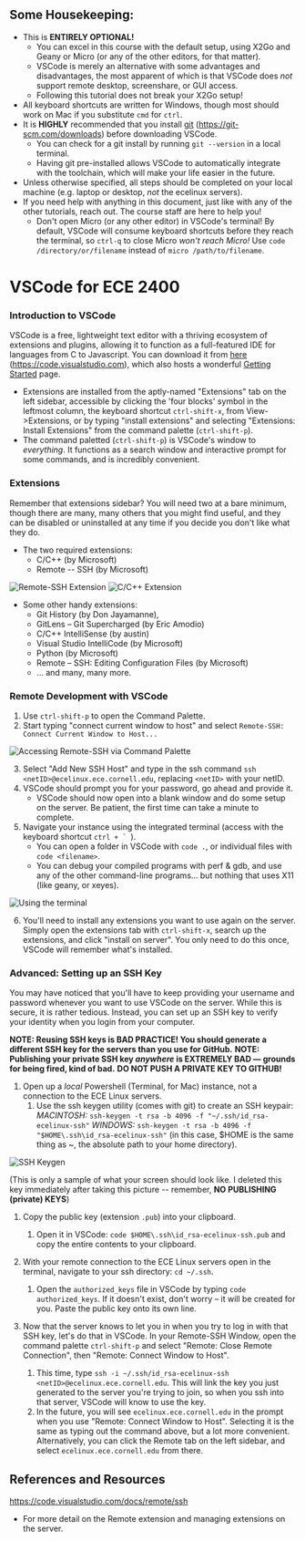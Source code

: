 ## Some Housekeeping:
- This is **ENTIRELY OPTIONAL!**
  - You can excel in this course with the default setup, using X2Go and Geany or Micro (or any of the other editors, for that matter).
  - VSCode is merely an alternative with some advantages and disadvantages, the most apparent of which is that VSCode does *not* support remote desktop, screenshare, or GUI access.
  - Following this tutorial does not break your X2Go setup!
- All keyboard shortcuts are written for Windows, though most should work on Mac if you substitute `cmd` for `ctrl`.
- It is **HIGHLY** recommended that you install [git](https://git-scm.com/downloads) (https://git-scm.com/downloads) before downloading VSCode.
  - You can check for a git install by running `git --version` in a local terminal.
  - Having git pre-installed allows VSCode to automatically integrate with the toolchain, which will make your life easier in the future.
- Unless otherwise specified, all steps should be completed on your local machine (e.g. laptop or desktop, *not* the ecelinux servers).
- If you need help with anything in this document, just like with any of the other tutorials, reach out. The course staff are here to help you!
  - Don't open Micro (or any other editor) in VSCode's terminal! By default, VSCode will consume keyboard shortcuts before they reach the terminal, so `ctrl-q` to close Micro *won't reach Micro!* Use `code /directory/or/filename` instead of `micro /path/to/filename`.

# VSCode for ECE 2400
### Introduction to VSCode
VSCode is a free, lightweight text editor with a thriving ecosystem of extensions and plugins, allowing it to function as a full-featured IDE for languages from C to Javascript. You can download it from [here](https://code.visualstudio.com) (https://code.visualstudio.com), which also hosts a wonderful [Getting Started](https://code.visualstudio.com/docs) page.
- Extensions are installed from the aptly-named "Extensions" tab on the left sidebar, accessible by clicking the 'four blocks' symbol in the leftmost column, the keyboard shortcut `ctrl-shift-x`, from View->Extensions, or by typing "install extensions" and selecting "Extensions: Install Extensions" from the command palette (`ctrl-shift-p`).
- The command paletted (`ctrl-shift-p`) is VSCode's window to *everything*. It functions as a search window and interactive prompt for some commands, and is incredibly convenient.

### Extensions
Remember that extensions sidebar? You will need two at a bare minimum, though there are many, many others that you might find useful, and they can be disabled or uninstalled at any time if you decide you don't like what they do.
- The two required extensions:
  - C/C++ (by Microsoft)
  - Remote -- SSH (by Microsoft)

![Remote-SSH Extension](resources/remote-ssh-extension.png) ![C/C++ Extension](resources/c-cpp-extension.png)

- Some other handy extensions:
  - Git History (by Don Jayamanne),
  - GitLens – Git Supercharged (by Eric Amodio)
  - C/C++ IntelliSense (by austin)
  - Visual Studio IntelliCode (by Microsoft)
  - Python (by Microsoft)
  - Remote – SSH: Editing Configuration Files (by Microsoft)
  - ... and many, many more.

### Remote Development with VSCode
1. Use `ctrl-shift-p` to open the Command Palette.
2. Start typing "connect current window to host" and select `Remote-SSH: Connect Current Window to Host...`

![Accessing Remote-SSH via Command Palette](resources/remote-ssh-cmd-palette.png)

3. Select "Add New SSH Host" and type in the ssh command `ssh <netID>@ecelinux.ece.cornell.edu`, replacing `<netID>` with your netID.
4. VSCode should prompt you for your password, go ahead and provide it.
   - VSCode should now open into a blank window and do some setup on the server. Be patient, the first time can take a minute to complete.
5. Navigate your instance using the integrated terminal (access with the keyboard shortcut ```ctrl + ` ```).
   - You can open a folder in VSCode with `code .`, or individual files with `code <filename>`.
   - You can debug your compiled programs with perf & gdb, and use any of the other command-line programs... but nothing that uses X11 (like geany, or xeyes).
  
![Using the terminal](resources/remote-whoami.png)

6. You'll need to install any extensions you want to use again on the server. Simply open the extensions tab with `ctrl-shift-x`, search up the extensions, and click "install on server". You only need to do this once, VSCode will remember what's installed.

### Advanced: Setting up an SSH Key
You may have noticed that you'll have to keep providing your username and password whenever you want to use VSCode on the server. While this is secure, it is rather tedious. Instead, you can set up an SSH key to verify your identity when you login from your computer.

**NOTE: Reusing SSH keys is BAD PRACTICE! You should generate a different SSH key for the servers than you use for GitHub.**
**NOTE: Publishing your private SSH key *anywhere* is EXTREMELY BAD — grounds for being fired, kind of bad.**
**DO NOT PUSH A PRIVATE KEY TO GITHUB!**

1. Open up a *local* Powershell (Terminal, for Mac) instance, not a connection to the ECE Linux servers. 
   1. Use the ssh keygen utility (comes with git) to create an SSH keypair:
  *MACINTOSH:* 
  `ssh-keygen -t rsa -b 4096 -f "~/.ssh/id_rsa-ecelinux-ssh"`
  *WINDOWS:* 
  `ssh-keygen -t rsa -b 4096 -f "$HOME\.ssh\id_rsa-ecelinux-ssh"`
  (in this case, $HOME is the same thing as ~, the absolute path to your home directory).

![SSH Keygen](resources/ssh-keygen.png)

(This is only a sample of what your screen should look like. I deleted this key immediately after taking this picture -- remember, **NO PUBLISHING (private) KEYS**)

1. Copy the public key (extension `.pub`) into your clipboard.
   1. Open it in VSCode: `code $HOME\.ssh\id_rsa-ecelinux-ssh.pub` and copy the entire contents to your clipboard.

2. With your remote connection to the ECE Linux servers open in the terminal, navigate to your ssh directory: `cd ~/.ssh`.
   1. Open the `authorized_keys` file in VSCode by typing `code authorized_keys`. If it doesn't exist, don't worry – it will be created for you. Paste the public key onto its own line.

3. Now that the server knows to let you in when you try to log in with that SSH key, let's do that in VSCode. In your Remote-SSH Window, open the command palette `ctrl-shift-p` and select "Remote: Close Remote Connection", then "Remote: Connect Window to Host".
   1. This time, type `ssh -i ~/.ssh/id_rsa-ecelinux-ssh <netID>@ecelinux.ece.cornell.edu`. This will link the key you just generated to the server you're trying to join, so when you ssh into that server, VSCode will know to use the key.
   2. In the future, you will see `ecelinux.ece.cornell.edu` in the prompt when you use "Remote: Connect Window to Host". Selecting it is the same as typing out the command above, but a lot more convenient. Alternatively, you can click the Remote tab on the left sidebar, and select `ecelinux.ece.cornell.edu` from there.

## References and Resources
https://code.visualstudio.com/docs/remote/ssh 
- For more detail on the Remote extension and managing extensions on the server.